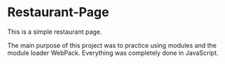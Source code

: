 # Restaurant-Page
This is a simple restaurant page.

The main purpose of this project was to practice using modules and the module loader WebPack. Everything was completely done in JavaScript.